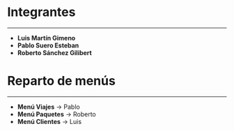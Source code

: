 # Integrantes
----------------------------------------------------------------
- **Luis Martín Gimeno**  
- **Pablo Suero Esteban**  
- **Roberto Sánchez Gilibert**  

# Reparto de menús
----------------------------------------------------------------
- **Menú Viajes** → Pablo  
- **Menú Paquetes** → Roberto  
- **Menú Clientes** → Luis  
